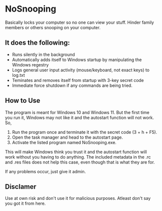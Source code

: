 # NoSnooping 

Basically locks your computer so no one can view your stuff.
Hinder family members or others snooping on your computer.



## It does the following:
- Runs silently in the background
- Automatically adds itself to Windows startup by manipulating the Windows regestry
- Logs general user input activity (mouse/keyboard, not exact keys) to log.txt
- Teminates and removes itself from startup with 3-key secret code
- Immediate force shutdown if any commands are being tried.



## How to Use
The program is meant for Windows 10 and Windows 11.
But the first time you run it, Windows may not like it and the autostart 
function will not work.
So, 
1. Run the program once and terminate it with the secret code (3 + h + F5).
2. Open the task manager and head to the autostart page.
3. Activate the listed program named NoSnooping.exe.


This will make Windows think you trust it and the autostart
function will work without you having to do anything.
The included metadata in the .rc and .res files does not help this case,
even though that is what they are for.

If any problems occur, just give it admin. 



## Disclamer 
Use at own risk and don't use it for malicious purposes. Atleast don't say you got it from here.

